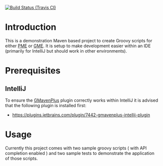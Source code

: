 
[![Build Status (Travis CI)](https://travis-ci.org/project-ncl/manipulator-groovy-examples.svg?branch=master)](https://travis-ci.org/project-ncl/manipulator-groovy-examples.svg?branch=master)



Introduction
============

This is a demonstration Maven based project to create Groovy scripts for either
[PME](https://github.com/release-engineering/pom-manipulation-ext) or [GME](https://github.com/project-ncl/gradle-manipulator).
It is setup to make development easier within an IDE (primarily for IntelliJ but should work in other environments).

Prerequisites
=============

IntelliJ
--------

To ensure the [GMavenPlus](https://github.com/groovy/GMavenPlus/) plugin correctly works within
IntelliJ it is advised that the following plugin is installed first:

* https://plugins.jetbrains.com/plugin/7442-gmavenplus-intellij-plugin


Usage
=====

Currently this project comes with two sample groovy scripts ( with API completion enabled ) and two
sample tests to demonstrate the application of those scripts.
